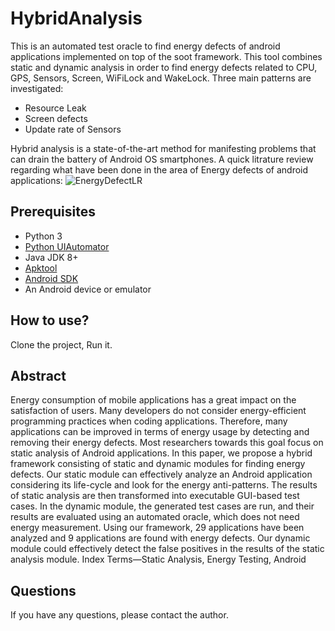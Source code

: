 # HybridAnalysis
This is an automated test oracle to find energy defects of android applications implemented on top of the soot framework.
This tool combines static and dynamic analysis in order to find energy defects related to CPU, GPS, Sensors, Screen, WiFiLock and WakeLock.
Three main patterns are investigated: 
- Resource Leak
- Screen defects
- Update rate of Sensors

Hybrid analysis is a state-of-the-art method for manifesting problems that can drain the battery of Android OS smartphones. 
A quick litrature review regarding what have been done in the area of Energy defects of android applications:
![EnergyDefectLR](https://user-images.githubusercontent.com/59416975/186904367-0db74f4b-3113-4af9-afba-f08eadba3bcd.png)

## Prerequisites
- Python 3
- [Python UIAutomator](https://github.com/openatx/uiautomator2)
- Java JDK 8+
- [Apktool](https://ibotpeaches.github.io/Apktool/)
- [Android SDK](https://developer.android.com/studio/#downloads)
- An Android device or emulator

## How to use?
Clone the project, Run it.

## Abstract
Energy consumption of mobile applications has a great impact on the satisfaction of users. Many developers do not consider energy-efficient programming practices when coding applications. Therefore, many applications can be improved in terms of energy usage by detecting and removing their energy defects. Most researchers towards this goal focus on static analysis of Android applications. In this paper, we propose a hybrid framework consisting of static and dynamic modules for finding energy defects. Our static module can effectively analyze an Android application considering its life-cycle and look for the energy anti-patterns. The results of static analysis are then transformed into executable GUI-based test cases. In the dynamic module, the generated test cases are run, and their results are evaluated using an automated oracle, which does not need energy measurement. Using our framework, 29 applications have been analyzed and 9 applications are found with energy defects. Our dynamic module could effectively detect the false positives in the results of the static analysis module. Index Terms—Static Analysis, Energy Testing, Android

## Questions
If you have any questions, please contact the author.

